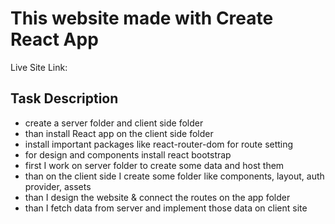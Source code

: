 # This website made with Create React App

Live Site Link: 

## Task Description
* create a server folder and client side folder
* than install React app on the client side folder
* install important packages like react-router-dom for route setting
* for design and components install react bootstrap
* first I work on server folder to create some data and host them
* than on the client side I create some folder like components, layout, auth provider, assets
* than I design the website & connect the routes on the app folder
* than I fetch data from server and implement those data on client site 